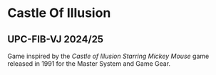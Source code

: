 # Castle Of Illusion 
## UPC-FIB-VJ 2024/25
Game inspired by the *Castle of Illusion Starring Mickey Mouse* game released in 1991 for the Master System and Game Gear.
